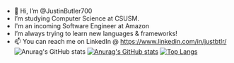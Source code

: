- 👋 Hi, I’m @JustinButler700
- I’m studying Computer Science at CSUSM.
- I'm an incoming Software Engineer at Amazon
- I’m always trying to learn new languages & frameworks!
- 📫 You can reach me on LinkedIn @ https://www.linkedin.com/in/justbtlr/
![Anurag's GitHub stats](https://github-readme-stats.vercel.app/api?username=anuraghazra&show_icons=true&theme=radical)
[![Anurag's GitHub stats](https://github-readme-stats.vercel.app/api?username=justinbutler700)](https://github.com/anuraghazra/github-readme-stats)
[![Top Langs](https://github-readme-stats.vercel.app/api/top-langs/?username=justinbutler700)](https://github.com/anuraghazra/github-readme-stats)


<!---
JustinButler700/JustinButler700 is a ✨ special ✨ repository because its `README.md` (this file) appears on your GitHub profile.
You can click the Preview link to take a look at your changes.
--->
